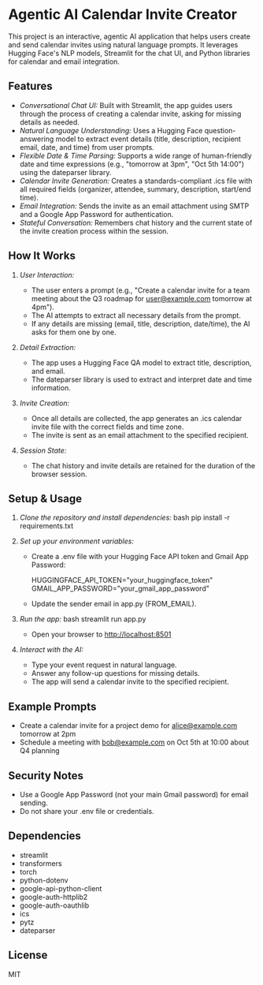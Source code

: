 # Agentic AI Calendar Invite Creator

This project is an interactive, agentic AI application that helps users create and send calendar invites using natural language prompts. It leverages Hugging Face's NLP models, Streamlit for the chat UI, and Python libraries for calendar and email integration.

## Features

- *Conversational Chat UI:* Built with Streamlit, the app guides users through the process of creating a calendar invite, asking for missing details as needed.
- *Natural Language Understanding:* Uses a Hugging Face question-answering model to extract event details (title, description, recipient email, date, and time) from user prompts.
- *Flexible Date & Time Parsing:* Supports a wide range of human-friendly date and time expressions (e.g., "tomorrow at 3pm", "Oct 5th 14:00") using the dateparser library.
- *Calendar Invite Generation:* Creates a standards-compliant .ics file with all required fields (organizer, attendee, summary, description, start/end time).
- *Email Integration:* Sends the invite as an email attachment using SMTP and a Google App Password for authentication.
- *Stateful Conversation:* Remembers chat history and the current state of the invite creation process within the session.

## How It Works

1. *User Interaction:*
   - The user enters a prompt (e.g., "Create a calendar invite for a team meeting about the Q3 roadmap for user@example.com tomorrow at 4pm").
   - The AI attempts to extract all necessary details from the prompt.
   - If any details are missing (email, title, description, date/time), the AI asks for them one by one.

2. *Detail Extraction:*
   - The app uses a Hugging Face QA model to extract title, description, and email.
   - The dateparser library is used to extract and interpret date and time information.

3. *Invite Creation:*
   - Once all details are collected, the app generates an .ics calendar invite file with the correct fields and time zone.
   - The invite is sent as an email attachment to the specified recipient.

4. *Session State:*
   - The chat history and invite details are retained for the duration of the browser session.

## Setup & Usage

1. *Clone the repository and install dependencies:*
   bash
   pip install -r requirements.txt
   

2. *Set up your environment variables:*
   - Create a .env file with your Hugging Face API token and Gmail App Password:
     
     HUGGINGFACE_API_TOKEN="your_huggingface_token"
     GMAIL_APP_PASSWORD="your_gmail_app_password"
     
   - Update the sender email in app.py (FROM_EMAIL).

3. *Run the app:*
   bash
   streamlit run app.py
   
   - Open your browser to [http://localhost:8501](http://localhost:8501)

4. *Interact with the AI:*
   - Type your event request in natural language.
   - Answer any follow-up questions for missing details.
   - The app will send a calendar invite to the specified recipient.

## Example Prompts

- Create a calendar invite for a project demo for alice@example.com tomorrow at 2pm
- Schedule a meeting with bob@example.com on Oct 5th at 10:00 about Q4 planning

## Security Notes
- Use a Google App Password (not your main Gmail password) for email sending.
- Do not share your .env file or credentials.

## Dependencies
- streamlit
- transformers
- torch
- python-dotenv
- google-api-python-client
- google-auth-httplib2
- google-auth-oauthlib
- ics
- pytz
- dateparser

## License
MIT
